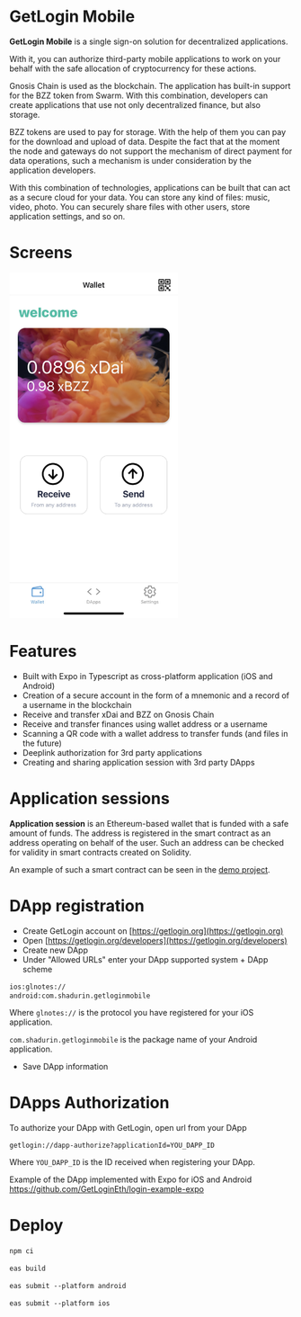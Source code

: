 # GetLogin Mobile

**GetLogin Mobile** is a single sign-on solution for decentralized applications.

With it, you can authorize third-party mobile applications to work on your behalf with the safe allocation of cryptocurrency for these actions.

Gnosis Chain is used as the blockchain. The application has built-in support for the BZZ token from Swarm. With this combination, developers can create applications that use not only decentralized finance, but also storage.

BZZ tokens are used to pay for storage. With the help of them you can pay for the download and upload of data. Despite the fact that at the moment the node and gateways do not support the mechanism of direct payment for data operations, such a mechanism is under consideration by the application developers.

With this combination of technologies, applications can be built that can act as a secure cloud for your data. You can store any kind of files: music, video, photo. You can securely share files with other users, store application settings, and so on.

# Screens

<img src="https://github.com/GetLoginEth/getlogin-mobile/raw/main/demo/screen1.jpg" width="300">

# Features

* Built with Expo in Typescript as cross-platform application (iOS and Android)
* Creation of a secure account in the form of a mnemonic and a record of a username in the blockchain
* Receive and transfer xDai and BZZ on Gnosis Chain
* Receive and transfer finances using wallet address or a username
* Scanning a QR code with a wallet address to transfer funds (and files in the future)
* Deeplink authorization for 3rd party applications
* Creating and sharing application session with 3rd party DApps

# Application sessions

**Application session** is an Ethereum-based wallet that is funded with a safe amount of funds. The address is registered in the smart contract as an address operating on behalf of the user. Such an address can be checked for validity in smart contracts created on Solidity.

An example of such a smart contract can be seen in the [demo project](https://github.com/GetLoginEth/login-example/blob/master/contract/main.sol).

# DApp registration

* Create GetLogin account on [https://getlogin.org](https://getlogin.org)
* Open [https://getlogin.org/developers](https://getlogin.org/developers)
* Create new DApp
* Under "Allowed URLs" enter your DApp supported system + DApp scheme
```
ios:glnotes://
android:com.shadurin.getloginmobile
```
Where `glnotes://` is the protocol you have registered for your iOS application.

`com.shadurin.getloginmobile` is the package name of your Android application.

* Save DApp information

# DApps Authorization

To authorize your DApp with GetLogin, open url from your DApp
```
getlogin://dapp-authorize?applicationId=YOU_DAPP_ID
```

Where `YOU_DAPP_ID` is the ID received when registering your DApp.

Example of the DApp implemented with Expo for iOS and Android https://github.com/GetLoginEth/login-example-expo

# Deploy

`npm ci`

`eas build`

`eas submit --platform android`

`eas submit --platform ios`
